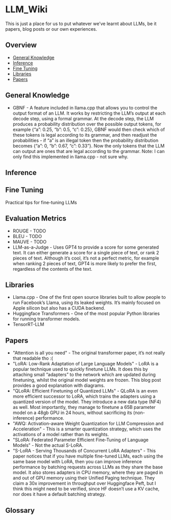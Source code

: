 # LLM_Wiki
This is just a place for us to put whatever we’ve learnt about LLMs, be it papers, blog posts or our own experiences.


## Overview
- [General Knowledge](https://github.com/krai/LLM_Wiki#general-knowledge)
- [Inference](https://github.com/krai/LLM_Wiki#inference)
- [Fine Tuning](https://github.com/krai/LLM_Wiki#fine-tuning)
- [Libraries](https://github.com/krai/LLM_Wiki#libraries)
- [Papers](https://github.com/krai/LLM_Wiki#paper)

## General Knowledge
- GBNF - A feature included in llama.cpp that allows you to control the output format of an LLM. It works by restricting the LLM’s output at each decode step, using a formal grammar. At the decode step, the LLM produces a probability distribution over the possible output tokens, for example {“a”: 0.25, “b”: 0.5, “c”: 0.25}, GBNF would then check which of these tokens is legal according to its grammar, and then readjust the probabilities - if “a” is an illegal token then the probability distribution becomes {“a”: 0, “b”: 0.67, “c”: 0.33”}. Now the only tokens that the LLM can output are ones that are legal according to the grammar. Note: I can only find this implemented in llama.cpp - not sure why.

## Inference

## Fine Tuning
Practical tips for fine-tuning LLMs

## Evaluation Metrics
- ROUGE - TODO 
- BLEU - TODO
- MAUVE - TODO
- LLM-as-a-Judge - Uses GPT4 to provide a score for some generated text. It can either generate a score for a single piece of text, or rank 2 pieces of text. Although it’s cool, it’s not a perfect metric, for example when ranking 2 pieces of text, GPT4 is more likely to prefer the first, regardless of the contents of the text.

## Libraries
- Llama.cpp - One of the first open source libraries built to allow people to run Facebook’s Llama, using its leaked weights. It’s mainly focused on Apple silicon but also has a CUDA backend.
- Huggingface Transformers - One of the most popular Python libraries for running transformer models.
- TensorRT-LLM

## Papers
- "Attention is all you need" - The original transformer paper, it’s not really that readable tho :(
- "LoRA: Low-Rank Adaptation of Large Language Models" - LoRA is a popular technique used to quickly finetune LLMs. It does this by attaching small “adapters” to the network which are updated during finetuning, whilst the original model weights are frozen. This blog post provides a good explanation with diagrams.
- "QLoRA: Efficient Finetuning of Quantized LLMs" - QLoRA is an even more efficient successor to LoRA, which trains the adapters using a quantized version of the model. They introduce a new data type (NF4) as well. Most importantly, they manage to finetune a 65B parameter model on a 48gb GPU in 24 hours, without sacrificing its (non-inference) performance.
- "AWQ: Activation-aware Weight Quantization for LLM Compression and Acceleration" - This is a smarter quantization strategy, which uses the activations of a model rather than its weights.
- "SLoRA: Federated Parameter Efficient Fine-Tuning of Language Models" - Not the actual S-LoRA.
- "S-LoRA - Serving Thousands of Concurrent LoRA Adapters" - This paper notices that if you have multiple fine-tuned LLMs, each using the same base model with LoRA, then you can improve inference performance by batching requests across LLMs as they share the base model. It also stores adapters in CPU memory, where they are paged in and out of GPU memory using their Unified Paging technique. They claim a 30x improvement in throughput over Huggingface Peft, but I think this might need to be verified, since HF doesn’t use a KV cache, nor does it have a default batching strategy.

## Glossary

